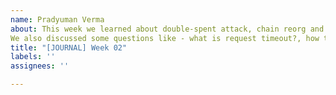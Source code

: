 ```yaml
---
name: Pradyuman Verma
about: This week we learned about double-spent attack, chain reorg and we also looked at some code from test library and tried to mess with it such that all test cases passes.
We also discussed some questions like - what is request timeout?, how to restore your wallet using mnemonic?, and about BIP 44 and BIP 43.
title: "[JOURNAL] Week 02"
labels: ''
assignees: ''

---
```


<!-- 

Tell us something you learned about Bitcoin this week!
Report any issues you had with the guide, ask questions or start a discussion.

Some of the guides ask you to learn something on your own, how did that go?
If you were able to answer any of the extra questions or solve the extra challenges in the guides, report here how that went.

Also please feedback about the guides themselves! Was this week too hard? Too easy? Should the guide include extra details about some topic?
-->
